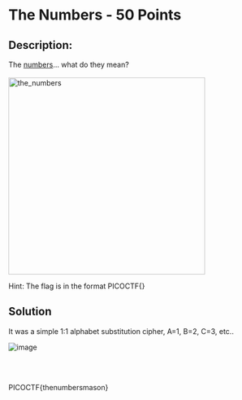 # The Numbers - 50 Points

## Description:
The <a href="https://jupiter.challenges.picoctf.org/static/f209a32253affb6f547a585649ba4fda/the_numbers.png">numbers</a>... what do they mean? </br></br>
<img width="387" alt="the_numbers" src="https://user-images.githubusercontent.com/36644707/110897021-ad740a80-82ca-11eb-8e27-abf23de4ab7b.png">


Hint: The flag is in the format PICOCTF{}

## Solution

It was a simple 1:1 alphabet substitution cipher, A=1, B=2, C=3, etc..

![image](https://user-images.githubusercontent.com/36644707/110897801-1b6d0180-82cc-11eb-9a6f-f7dbc299c32b.png)

</br></br>

PICOCTF{thenumbersmason}
